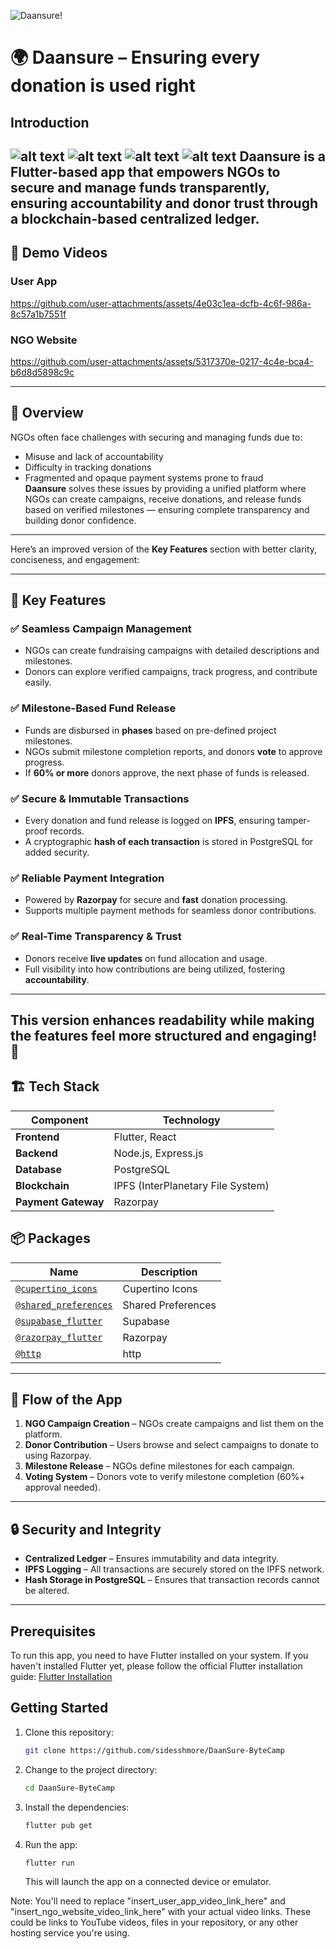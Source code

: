 
![Daansure!](https://github.com/user-attachments/assets/0996a25a-578e-4d94-aac4-6ca0d3d3a8d9)


# 🌍 Daansure – Ensuring every donation is used right
## Introduction
![alt text](https://img.shields.io/badge/Flutter-white?style=for-the-badge&logo=flutter&logoColor=02569B) 
![alt text](https://img.shields.io/badge/Supabase-181818?style=for-the-badge&logo=supabase&logoColor=white) 
![alt text](https://img.shields.io/badge/Express.js-white?style=for-the-badge)
![alt text](https://img.shields.io/badge/PostgreSQL-white?style=for-the-badge&logo=postgresql&logoColor=316192)
**Daansure** is a Flutter-based app that empowers NGOs to secure and manage funds transparently, ensuring accountability and donor trust through a blockchain-based centralized ledger.  
---

## 📱 **Demo Videos**
### User App
https://github.com/user-attachments/assets/4e03c1ea-dcfb-4c6f-986a-8c57a1b7551f



### NGO Website
https://github.com/user-attachments/assets/5317370e-0217-4c4e-bca4-b6d8d5898c9c



---
## 🚀 **Overview**  
NGOs often face challenges with securing and managing funds due to:  
- Misuse and lack of accountability  
- Difficulty in tracking donations  
- Fragmented and opaque payment systems prone to fraud  
**Daansure** solves these issues by providing a unified platform where NGOs can create campaigns, receive donations, and release funds based on verified milestones — ensuring complete transparency and building donor confidence.  
---
Here’s an improved version of the **Key Features** section with better clarity, conciseness, and engagement:  

---

## 🎯 **Key Features**  

### ✅ **Seamless Campaign Management**  
- NGOs can create fundraising campaigns with detailed descriptions and milestones.  
- Donors can explore verified campaigns, track progress, and contribute easily.  

### ✅ **Milestone-Based Fund Release**  
- Funds are disbursed in **phases** based on pre-defined project milestones.  
- NGOs submit milestone completion reports, and donors **vote** to approve progress.  
- If **60% or more** donors approve, the next phase of funds is released.  

### ✅ **Secure & Immutable Transactions**  
- Every donation and fund release is logged on **IPFS**, ensuring tamper-proof records.  
- A cryptographic **hash of each transaction** is stored in PostgreSQL for added security.  

### ✅ **Reliable Payment Integration**  
- Powered by **Razorpay** for secure and **fast** donation processing.  
- Supports multiple payment methods for seamless donor contributions.  

### ✅ **Real-Time Transparency & Trust**  
- Donors receive **live updates** on fund allocation and usage.  
- Full visibility into how contributions are being utilized, fostering **accountability**.  

---

This version enhances readability while making the features feel more structured and engaging! 🚀 
---
## 🏗️ **Tech Stack**  
| Component | Technology |  
|-----------|------------|  
| **Frontend** | Flutter, React |  
| **Backend** | Node.js, Express.js |  
| **Database** | PostgreSQL |  
| **Blockchain** | IPFS (InterPlanetary File System) |  
| **Payment Gateway** | Razorpay |  
## 📦 Packages
| Name | Description |
| --- | --- |
| [`@cupertino_icons`](https://pub.dev/packages/cupertino_icons) | Cupertino Icons |
| [`@shared_preferences`](https://pub.dev/packages/shared_preferences) | Shared Preferences |
| [`@supabase_flutter`](https://pub.dev/packages/supabase_flutter) | Supabase |
| [`@razorpay_flutter`](https://pub.dev/packages/razorpay_flutter) | Razorpay |
| [`@http`](https://pub.dev/packages/http) | http |
---
## 📲 **Flow of the App**  
1. **NGO Campaign Creation** – NGOs create campaigns and list them on the platform.  
2. **Donor Contribution** – Users browse and select campaigns to donate to using Razorpay.  
3. **Milestone Release** – NGOs define milestones for each campaign.  
4. **Voting System** – Donors vote to verify milestone completion (60%+ approval needed).  
---
## 🔒 **Security and Integrity**  
- **Centralized Ledger** – Ensures immutability and data integrity.  
- **IPFS Logging** – All transactions are securely stored on the IPFS network.  
- **Hash Storage in PostgreSQL** – Ensures that transaction records cannot be altered.  
---
## Prerequisites
To run this app, you need to have Flutter installed on your system. If you haven't installed Flutter yet, please follow the official Flutter installation guide: [Flutter Installation](https://flutter.dev/docs/get-started/install)
## Getting Started
1. Clone this repository:
   ```bash
   git clone https://github.com/sidesshmore/DaanSure-ByteCamp
   ```
2. Change to the project directory:
   ```bash
   cd DaanSure-ByteCamp
   ```
3. Install the dependencies:
   ```bash
   flutter pub get
   ```
4. Run the app:
   ```bash
   flutter run
   ```
   This will launch the app on a connected device or emulator.

Note: You'll need to replace "insert_user_app_video_link_here" and "insert_ngo_website_video_link_here" with your actual video links. These could be links to YouTube videos, files in your repository, or any other hosting service you're using.
